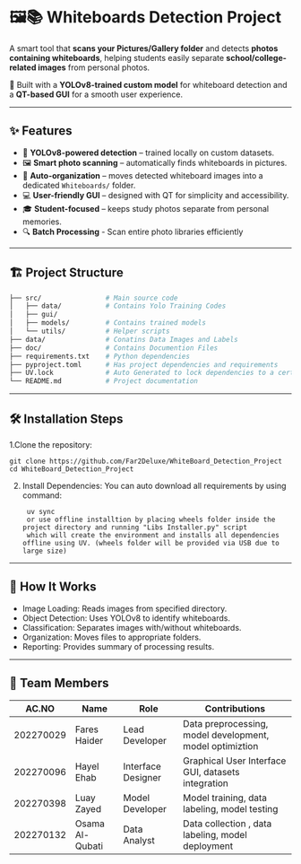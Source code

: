 # 🖼️📚 Whiteboards Detection Project

A smart tool that **scans your Pictures/Gallery folder** and detects **photos containing whiteboards**, helping students easily separate **school/college-related images** from personal photos.  

🚀 Built with a **YOLOv8-trained custom model** for whiteboard detection and a **QT-based GUI** for a smooth user experience.  

----------------------------------------------------------------------------------------------------------------------------------------------

## ✨ Features  
- 🤖 **YOLOv8-powered detection** – trained locally on custom datasets.  
- 🖼️ **Smart photo scanning** – automatically finds whiteboards in pictures.  
- 📂 **Auto-organization** – moves detected whiteboard images into a dedicated `Whiteboards/` folder.  
- 💻 **User-friendly GUI** – designed with QT for simplicity and accessibility.  
- 🎓 **Student-focused** – keeps study photos separate from personal memories.  
- 🔍 **Batch Processing** - Scan entire photo libraries efficiently

----------------------------------------------------------------------------------------------------------------------------------------------

## 🏗️ Project Structure  
```bash
├── src/                # Main source code
│   ├── data/           # Contains Yolo Training Codes
│   ├── gui/
│   ├── models/         # Contains trained models
│   └── utils/          # Helper scripts
├── data/               # Conatins Data Images and Labels
├── doc/                # Contains Documention Files
├── requirements.txt    # Python dependencies
├── pyproject.toml      # Has project dependencies and requirements
├── UV.lock             # Auto Generated to lock dependencies to a certain version
└── README.md           # Project documentation
```
----------------------------------------------------------------------------------------------------------------------------------------------

## 🛠️ Installation Steps

1.Clone the repository:

    git clone https://github.com/Far2Deluxe/WhiteBoard_Detection_Project
    cd WhiteBoard_Detection_Project


2. Install Dependencies:
You can auto download all requirements by using command:

        uv sync
        or use offline installtion by placing wheels folder inside the project directory and running "Libs Installer.py" script
        which will create the environment and installs all dependencies offline using UV. (wheels folder will be provided via USB due to large size)

----------------------------------------------------------------------------------------------------------------------------------------------

## 🧠 How It Works
- Image Loading: Reads images from specified directory.
- Object Detection: Uses YOLOv8 to identify whiteboards.
- Classification: Separates images with/without whiteboards.
- Organization: Moves files to appropriate folders.
- Reporting: Provides summary of processing results.


----------------------------------------------------------------------------------------------------------------------------------------------

## 👥 Team Members  

| AC.NO | Name            | Role           | Contributions                        |
|-------|-----------------|----------------|--------------------------------------|
| 202270029     | Fares Haider    | Lead Developer | Data preprocessing, model development, model optimiztion |
| 202270096     | Hayel Ehab        |   Interface Designer  | Graphical User Interface GUI, datasets integration |
| 202270398     | Luay Zayed        | Model Developer | Model training, data labeling, model testing       |
| 202270132     | Osama Al-Qubati  | Data Analyst  | Data collection , data labeling, model deployment |

